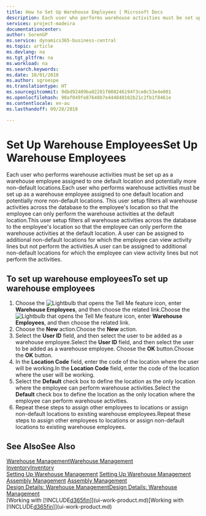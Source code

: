 ```yaml
---
title: How to Set Up Warehouse Employees | Microsoft Docs
description: Each user who performs warehouse activities must be set up as a warehouse employee assigned to one default location and potentially more non-default locations.
services: project-madeira
documentationcenter: 
author: SorenGP
ms.service: dynamics365-business-central
ms.topic: article
ms.devlang: na
ms.tgt_pltfrm: na
ms.workload: na
ms.search.keywords: 
ms.date: 10/01/2018
ms.author: sgroespe
ms.translationtype: HT
ms.sourcegitcommit: 9dbd92409ba02281f008246194f3ce0c53e4e001
ms.openlocfilehash: 90af049fe87640b7e444848102b21c2fb1f8461e
ms.contentlocale: en-au
ms.lasthandoff: 09/28/2018

---
```

# <a name="set-up-warehouse-employees"></a><span data-ttu-id="83fe2-103">Set Up Warehouse Employees</span><span class="sxs-lookup"><span data-stu-id="83fe2-103">Set Up Warehouse Employees</span></span>
<span data-ttu-id="83fe2-104">Each user who performs warehouse activities must be set up as a warehouse employee assigned to one default location and potentially more non-default locations.</span><span class="sxs-lookup"><span data-stu-id="83fe2-104">Each user who performs warehouse activities must be set up as a warehouse employee assigned to one default location and potentially more non-default locations.</span></span> <span data-ttu-id="83fe2-105">This user setup filters all warehouse activities across the database to the employee's location so that the employee can only perform the warehouse activities at the default location.</span><span class="sxs-lookup"><span data-stu-id="83fe2-105">This user setup filters all warehouse activities across the database to the employee's location so that the employee can only perform the warehouse activities at the default location.</span></span> <span data-ttu-id="83fe2-106">A user can be assigned to additional non-default locations for which the employee can view activity lines but not perform the activities.</span><span class="sxs-lookup"><span data-stu-id="83fe2-106">A user can be assigned to additional non-default locations for which the employee can view activity lines but not perform the activities.</span></span>

## <a name="to-set-up-warehouse-employees"></a><span data-ttu-id="83fe2-107">To set up warehouse employees</span><span class="sxs-lookup"><span data-stu-id="83fe2-107">To set up warehouse employees</span></span>  
1.  <span data-ttu-id="83fe2-108">Choose the ![Lightbulb that opens the Tell Me feature](media/ui-search/search_small.png "Tell me what you want to do") icon, enter **Warehouse Employees**, and then choose the related link.</span><span class="sxs-lookup"><span data-stu-id="83fe2-108">Choose the ![Lightbulb that opens the Tell Me feature](media/ui-search/search_small.png "Tell me what you want to do") icon, enter **Warehouse Employees**, and then choose the related link.</span></span>  
2. <span data-ttu-id="83fe2-109">Choose the **New** action.</span><span class="sxs-lookup"><span data-stu-id="83fe2-109">Choose the **New** action.</span></span>  
3. <span data-ttu-id="83fe2-110">Select the **User ID** field, and then select the user to be added as a warehouse employee.</span><span class="sxs-lookup"><span data-stu-id="83fe2-110">Select the **User ID** field, and then select the user to be added as a warehouse employee.</span></span> <span data-ttu-id="83fe2-111">Choose the **OK** button.</span><span class="sxs-lookup"><span data-stu-id="83fe2-111">Choose the **OK** button.</span></span>  
6.  <span data-ttu-id="83fe2-112">In the **Location Code** field, enter the code of the location where the user will be working.</span><span class="sxs-lookup"><span data-stu-id="83fe2-112">In the **Location Code** field, enter the code of the location where the user will be working.</span></span>  
7.  <span data-ttu-id="83fe2-113">Select the **Default** check box to define the location as the only location where the employee can perform warehouse activities.</span><span class="sxs-lookup"><span data-stu-id="83fe2-113">Select the **Default** check box to define the location as the only location where the employee can perform warehouse activities.</span></span>  
8.  <span data-ttu-id="83fe2-114">Repeat these steps to assign other employees to locations or assign non-default locations to existing warehouse employees.</span><span class="sxs-lookup"><span data-stu-id="83fe2-114">Repeat these steps to assign other employees to locations or assign non-default locations to existing warehouse employees.</span></span>  

## <a name="see-also"></a><span data-ttu-id="83fe2-115">See Also</span><span class="sxs-lookup"><span data-stu-id="83fe2-115">See Also</span></span>  
[<span data-ttu-id="83fe2-116">Warehouse Management</span><span class="sxs-lookup"><span data-stu-id="83fe2-116">Warehouse Management</span></span>](warehouse-manage-warehouse.md)  
[<span data-ttu-id="83fe2-117">Inventory</span><span class="sxs-lookup"><span data-stu-id="83fe2-117">Inventory</span></span>](inventory-manage-inventory.md)  
<span data-ttu-id="83fe2-118">[Setting Up Warehouse Management](warehouse-setup-warehouse.md)   </span><span class="sxs-lookup"><span data-stu-id="83fe2-118">[Setting Up Warehouse Management](warehouse-setup-warehouse.md)   </span></span>  
<span data-ttu-id="83fe2-119">[Assembly Management](assembly-assemble-items.md)  </span><span class="sxs-lookup"><span data-stu-id="83fe2-119">[Assembly Management](assembly-assemble-items.md)  </span></span>  
[<span data-ttu-id="83fe2-120">Design Details: Warehouse Management</span><span class="sxs-lookup"><span data-stu-id="83fe2-120">Design Details: Warehouse Management</span></span>](design-details-warehouse-management.md)  
<span data-ttu-id="83fe2-121">[Working with [!INCLUDE[d365fin](includes/d365fin_md.md)]](ui-work-product.md)</span><span class="sxs-lookup"><span data-stu-id="83fe2-121">[Working with [!INCLUDE[d365fin](includes/d365fin_md.md)]](ui-work-product.md)</span></span>  

